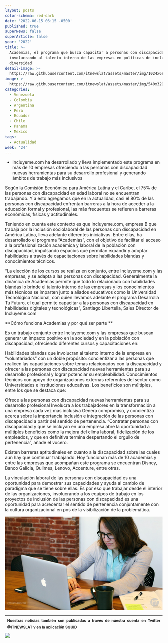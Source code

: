 ```yaml
---
layout: posts
color-schema: red-dark
date: '2022-06-15 06:15 -0500'
published: true
superNews: false
superArticle: false
year: '2022'
title: >-
  Academias, el programa que busca capacitar a personas con discapacidad
  involucrando al talento interno de las empresas en políticas de inclusión y
  diversidad
detail-image: >-
  https://raw.githubusercontent.com/itnewslat/assets/master/img/1024x680/Mujer-Discapacidad-g.jpg
image: >-
  https://raw.githubusercontent.com/itnewslat/assets/master/img/540x320/Mujer-Discapacidad-p.jpg
categories:
  - Venezuela
  - Colombia
  - Argentina
  - Perú
  - Ecuador
  - Chile
  - Panama
  - Mexico
tags:
  - Actualidad
week: '24'
---
```

- Incluyeme.com ha desarrollado y lleva implementado este programa en más de 10 empresas ofreciendo a las personas con discapacidad nuevas herramientas para su desarrollo profesional y generando ámbitos de trabajo más inclusivos

Según la Comisión Económica para América Latina y el Caribe, el 75% de las personas con discapacidad en edad laboral no se encuentran trabajando. Y a esto agregamos que en la actualidad, casi el 80% de las personas con discapacidad enfrentan barreras a la hora de acceder a la educación formal y profesional, las más frecuentes se refieren a barreras económicas, físicas y actitudinales.

Teniendo en cuenta este contexto es que Incluyeme.com, empresa B que trabaja por la inclusión sociolaboral de las personas con discapacidad en América Latina, lleva adelante diferentes iniciativas. Entre ellas, ha desarrollado el programa “Academias”, con el objetivo de facilitar el acceso a la profesionalización académica y laboral de la población con discapacidad, impulsando espacios que permitan expandir y adoptar habilidades a través de capacitaciones sobre habilidades blandas y conocimientos técnicos.

“La elección de los cursos se realiza en conjunto, entre Incluyeme.com y las empresas, y se adapta a las personas con discapacidad. Generalmente la dinámica de Academias permite que todo lo relacionado con habilidades blandas lo brinde el talento interno de las empresas y los conocimientos más técnicos se imparten junto a aliados educativos como la Universidad Tecnológica Nacional, con quien llevamos adelante el programa Desarrolla Tu Futuro, el cual permite capacitar a las personas con discapacidad en habilidades digitales y tecnológicas”, Santiago Libertella, Sales Director de Incluyeme.com

**Cómo funciona Academias y por qué ser parte **

Es un trabajo conjunto entre Incluyeme.com y las empresas que buscan generar un impacto positivo en la sociedad y en la población con discapacidad, ofreciendo diferentes cursos y capacitaciones en:

Habilidades blandas que involucran al talento interno de la empresa en “voluntariados” con un doble propósito: concientizar a las personas que realicen las capacitaciones sobre temas relacionados con la discapacidad y ofrecer a las personas con discapacidad nuevas herramientas para su desarrollo profesional y lograr potenciar su empleabilidad.
Conocimientos técnicos con apoyo de organizaciones externas referentes del sector como Universidades e instituciones educativas.
Los beneficios son múltiples, entre los que se destaca que:

Ofrece a las personas con discapacidad nuevas herramientas para su desarrollo profesional
Involucra a los trabajadores en la transformación a una empresa cada vez más inclusiva 
Genera compromiso, y concientiza acerca sobre la importancia inclusión e integración de las personas con discapacidad a partir del sentido de pertenencia.
“Contratar personas con discapacidad y que se incluyan en una empresa abre la oportunidad a múltiples beneficios como la mejora del clima laboral, fidelización de los empleados, y que en definitiva termina despertando el orgullo de pertenencia”, añade el vocero. 

Existen barreras aptitudinales en cuanto a la discapacidad sobre las cuales aún hay que continuar trabajando. Hoy funcionan más de 10 academias y entre las empresas que acompañan este programa se encuentran Disney, Banco Galicia, Quilmes, Lenovo, Accenture, entre otras.

La vinculación laboral de las personas con discapacidad es una oportunidad para demostrar sus capacidades y ayuda al cambio de paradigma que se tiene sobre ellas. Es por eso que trabajar desde el interior de las organizaciones, involucrando a los equipos de trabajo en los proyectos de inclusión de las personas con discapacidad es una oportunidad para acrecentar el sentido de pertenencia conjuntamente con la cultura organizacional en pos de la visibilización de la problemática.

![](https://raw.githubusercontent.com/itnewslat/assets/master/img/540x320/Mujer-Discapacidad-p.jpg)

<table style="height: 42px;" width="569">
<tbody>
<tr>
<td style="text-align: justify;"><sub><strong>Nuestras noticias también son publicadas a través de nuestra cuenta en Twitter <a href="https://twitter.com/itnewslat?lang=es">@ITNEWSLAT</a> y en la aplicación <a href="https://squidapp.co/en/">SQUID</a></strong></sub></td>
</tr>
</tbody>
</table>

<img src="https://tracker.metricool.com/c3po.jpg?hash=56f88a41e39ab42c063cc51676587a04"/>